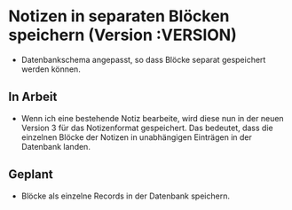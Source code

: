 # Notizen in separaten Blöcken speichern (Version :VERSION)

- Datenbankschema angepasst, so dass Blöcke separat gespeichert werden können.

## In Arbeit

- Wenn ich eine bestehende Notiz bearbeite, wird diese nun in der neuen Version 3 für das Notizenformat gespeichert. Das bedeutet, dass die einzelnen Blöcke der Notizen in unabhängigen Einträgen in der Datenbank landen.

## Geplant

- Blöcke als einzelne Records in der Datenbank speichern.
